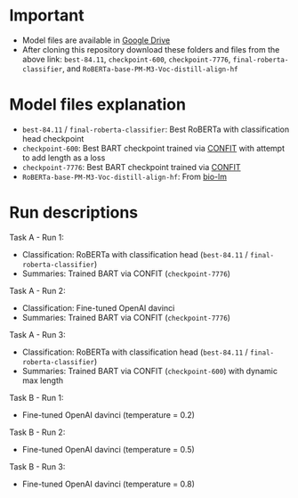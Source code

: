 # Important
- Model files are available in [Google Drive](https://drive.google.com/drive/folders/1MO82aRLUuCmZVT6joaKWxskQUJRGb9ip?usp=sharing)
- After cloning this repository download these folders and files from the above link: `best-84.11`, `checkpoint-600`, `checkpoint-7776`, `final-roberta-classifier`, and `RoBERTa-base-PM-M3-Voc-distill-align-hf`

# Model files explanation
- `best-84.11` / `final-roberta-classifier`: Best RoBERTa with classification head checkpoint
- `checkpoint-600`: Best BART checkpoint trained via [CONFIT](https://github.com/XiangruTang/CONFIT) with attempt to add length as a loss
- `checkpoint-7776`: Best BART checkpoint trained via [CONFIT](https://github.com/XiangruTang/CONFIT)
- `RoBERTa-base-PM-M3-Voc-distill-align-hf`: From [bio-lm](https://github.com/facebookresearch/bio-lm)

# Run descriptions

Task A - Run 1:
- Classification: RoBERTa with classification head (`best-84.11` / `final-roberta-classifier`)
- Summaries: Trained BART via CONFIT (`checkpoint-7776`)

Task A - Run 2:
- Classification: Fine-tuned OpenAI davinci
- Summaries: Trained BART via CONFIT (`checkpoint-7776`)

Task A - Run 3:
- Classification: RoBERTa with classification head (`best-84.11` / `final-roberta-classifier`)
- Summaries: Trained BART via CONFIT (`checkpoint-600`) with dynamic max length

Task B - Run 1:
- Fine-tuned OpenAI davinci (temperature = 0.2)

Task B - Run 2:
- Fine-tuned OpenAI davinci (temperature = 0.5)

Task B - Run 3:
- Fine-tuned OpenAI davinci (temperature = 0.8)
